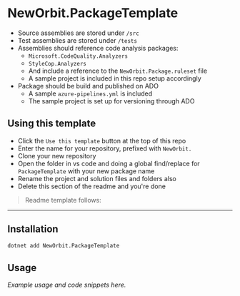 # NewOrbit.PackageTemplate

- Source assemblies are stored under `/src`
- Test assemblies are stored under `/tests`
- Assemblies should reference code analysis packages:
  - `Microsoft.CodeQuality.Analyzers`
  - `StyleCop.Analyzers`
  - And include a reference to the `NewOrbit.Package.ruleset` file
  - A sample project is included in this repo setup accordingly
- Package should be build and published on ADO
  - A sample `azure-pipelines.yml` is included
  - The sample project is set up for versioning through ADO

## Using this template

- Click the `Use this template` button at the top of this repo
- Enter the name for your repository, prefixed with `NewOrbit.`
- Clone your new repository
- Open the folder in vs code and doing a global find/replace for `PackageTemplate` with your new package name
- Rename the project and solution files and folders also
- Delete this section of the readme and you're done

> Readme template follows:
-----------------

## Installation

```cmd
dotnet add NewOrbit.PackageTemplate
```

## Usage

*Example usage and code snippets here.*
